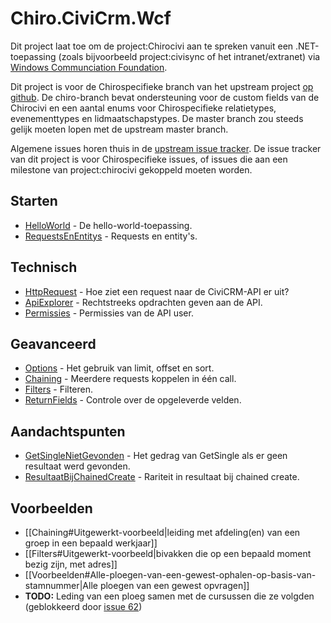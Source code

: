 Chiro.CiviCrm.Wcf
=================

Dit project laat toe om de project:Chirocivi aan te spreken vanuit een
.NET-toepassing (zoals bijvoorbeeld project:civisync of het
intranet/extranet) via [Windows Communciation
Foundation](http://nl.wikipedia.org/wiki/Windows_Communication_Foundation).

Dit project is voor de Chirospecifieke branch van het upstream project
[op github](https://github.com/johanv/civicrm.net). De chiro-branch
bevat ondersteuning voor de custom fields van de Chirocivi en een aantal
enums voor Chirospecifieke relatietypes, evenementtypes en
lidmaatschapstypes. De master branch zou steeds gelijk moeten lopen met
de upstream master branch.

Algemene issues horen thuis in de [upstream issue
tracker](https://github.com/johanv/civicrm.net/issues). De issue tracker
van dit project is voor Chirospecifieke issues, of issues die aan een
milestone van project:chirocivi gekoppeld moeten worden.

Starten
-------

-   [HelloWorld](HelloWorld.md) - De hello-world-toepassing.
-   [RequestsEnEntitys](RequestsEnEntitys.md) - Requests en entity's.

Technisch
---------

-   [HttpRequest](HttpRequest.md) - Hoe ziet een request naar de CiviCRM-API er
    uit?
-   [ApiExplorer](ApiExplorer.md) - Rechtstreeks opdrachten geven aan de API.
-   [Permissies](Permissies.md) - Permissies van de API user.

Geavanceerd
-----------

-   [Options](Options.md) - Het gebruik van limit, offset en sort.
-   [Chaining](Chaining.md) - Meerdere requests koppelen in één call.
-   [Filters](Filters.md) - Filteren.
-   [ReturnFields](ReturnFields.md) - Controle over de opgeleverde velden.

Aandachtspunten
---------------

-   [GetSingleNietGevonden](GetSingleNietGevonden.md) - Het gedrag van GetSingle als er geen
    resultaat werd gevonden.
-   [ResultaatBijChainedCreate](ResultaatBijChainedCreate.md) - Rariteit in resultaat bij
    chained create.

Voorbeelden
-----------

-   \[\[Chaining\#Uitgewerkt-voorbeeld|leiding met afdeling(en) van een
    groep in een bepaald werkjaar\]\]
-   \[\[Filters\#Uitgewerkt-voorbeeld|bivakken die op een bepaald moment
    bezig zijn, met adres\]\]
-   \[\[Voorbeelden\#Alle-ploegen-van-een-gewest-ophalen-op-basis-van-stamnummer|Alle
    ploegen van een gewest opvragen\]\]
-   **TODO:** Leding van een ploeg samen met de cursussen die ze volgden
    (geblokkeerd door [issue
    62](https://github.com/johanv/civicrm.net/issues/62))

